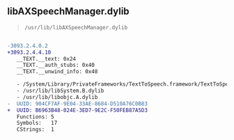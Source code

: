 ## libAXSpeechManager.dylib

> `/usr/lib/libAXSpeechManager.dylib`

```diff

-3093.2.4.0.2
+3093.2.4.4.10
   __TEXT.__text: 0x24
   __TEXT.__auth_stubs: 0x40
   __TEXT.__unwind_info: 0x48

   - /System/Library/PrivateFrameworks/TextToSpeech.framework/TextToSpeech
   - /usr/lib/libSystem.B.dylib
   - /usr/lib/libobjc.A.dylib
-  UUID: 904CF7AF-9E04-33AE-8684-D510A76C0B83
+  UUID: B6963B48-024E-3ED7-9E2C-F50FEB87A5D3
   Functions: 5
   Symbols:   17
   CStrings:  1

```

